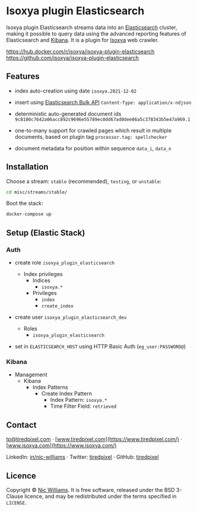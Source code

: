 # Isoxya plugin Elasticsearch

Isoxya plugin Elasticsearch streams data into an [Elasticsearch](https://www.elastic.co/elasticsearch/) cluster, making it possible to query data using the advanced reporting features of Elasticsearch and [Kibana](https://www.elastic.co/kibana). It is a plugin for [Isoxya](https://www.isoxya.com/) web crawler.

https://hub.docker.com/r/isoxya/isoxya-plugin-elasticsearch  
https://github.com/isoxya/isoxya-plugin-elasticsearch  


## Features

- index auto-creation using date
  `isoxya.2021-12-02`

- insert using [Elasticsearch Bulk API](https://www.elastic.co/guide/en/elasticsearch/reference/current/docs-bulk.html)
  `Content-Type: application/x-ndjson`

- deterministic auto-generated document ids
  `9c8100c7642a06acc892c9696e55789ec0dd67ad0dee06a5c378343b5e47a969.1`

- one-to-many support for crawled pages which result in multiple documents, based on plugin tag
  `processor.tag: spellchecker`

- document metadata for position within sequence
  `data_i`, `data_n`


## Installation

Choose a stream: `stable` (recommended), `testing`, or `unstable`:

```sh
cd misc/streams/stable/
```

Boot the stack:

```sh
docker-compose up
```


## Setup (Elastic Stack)

### Auth

- create role `isoxya_plugin_elasticsearch`
  - Index privileges
    - Indices
      - `isoxya.*`
    - Privileges
      - `index`
      - `create_index`

- create user `isoxya_plugin_elasticsearch_dev`
  - Roles
    - `isoxya_plugin_elasticsearch`

- set in `ELASTICSEARCH_HOST` using HTTP Basic Auth (`eg_user:PASSWORD@`)

### Kibana

- Management
  - Kibana
    - Index Patterns
      - Create Index Pattern
        - Index Pattern: `isoxya.*`
        - Time Filter Field: `retrieved`


## Contact

[tp@tiredpixel.com](mailto:tp@tiredpixel.com) · [www.tiredpixel.com](https://www.tiredpixel.com/) · [www.isoxya.com](https://www.isoxya.com/)

LinkedIn: [in/nic-williams](https://www.linkedin.com/in/nic-williams/) · Twitter: [tiredpixel](https://twitter.com/tiredpixel/) · GitHub: [tiredpixel](https://github.com/tiredpixel)


## Licence

Copyright © [Nic Williams](https://www.tiredpixel.com/). It is free software, released under the BSD 3-Clause licence, and may be redistributed under the terms specified in `LICENSE`.
